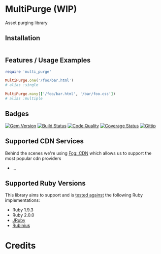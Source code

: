 # MultiPurge (WIP)

Asset purging library

## Installation

```ruby
```

## Features / Usage Examples

```ruby
require 'multi_purge'

MultiPurge.one('/foo/bar.html')
# alias :single

MultiPurge.many(['/foo/bar.html', '/bar/foo.css'])
# alias :multiple
```

## Badges

[![Gem Version](https://badge.fury.io/rb/multi_purge.png)][gem]
[![Build Status](https://travis-ci.org/karlfreeman/multi_purge.png)][travis]
[![Code Quality](https://codeclimate.com/github/karlfreeman/multi_purge.png)][codeclimate]
[![Coverage Status](https://coveralls.io/repos/karlfreeman/multi_purge/badge.png?branch=master)][coveralls]
[![Gittip](http://img.shields.io/gittip/karlfreeman.png)][gittip]

## Supported CDN Services

Behind the scenes we're using [Fog::CDN][fog::cdn] which allows us to support the most popular cdn providers

* ...

## Supported Ruby Versions

This library aims to support and is [tested against][travis] the following Ruby
implementations:

* Ruby 1.9.3
* Ruby 2.0.0
* [JRuby][]
* [Rubinius][]

# Credits

[gem]: https://rubygems.org/gems/multi_purge
[travis]: http://travis-ci.org/karlfreeman/multi_purge
[coveralls]: https://coveralls.io/r/karlfreeman/multi_purge
[codeclimate]: https://codeclimate.com/github/karlfreeman/multi_purge
[gittip]: https://www.gittip.com/karlfreeman
[jruby]: http://www.jruby.org
[rubinius]: http://rubini.us

[fog::cdn]: http://fog.io/cdn
